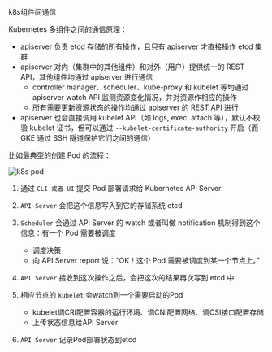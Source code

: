 k8s组件间通信

Kubernetes 多组件之间的通信原理：

- apiserver 负责 etcd 存储的所有操作，且只有 apiserver 才直接操作 etcd 集群
- apiserver 对内（集群中的其他组件）和对外（用户）提供统一的 REST API，其他组件均通过 apiserver 进行通信
  - controller manager、scheduler、kube-proxy 和 kubelet 等均通过 apiserver watch API 监测资源变化情况，并对资源作相应的操作
  - 所有需要更新资源状态的操作均通过 apiserver 的 REST API 进行
- apiserver 也会直接调用 kubelet API（如 logs, exec, attach 等），默认不校验 kubelet 证书，但可以通过 `--kubelet-certificate-authority` 开启（而 GKE 通过 SSH 隧道保护它们之间的通信）

比如最典型的创建 Pod 的流程：

![k8s pod](http://picgo.6and.ltd/img/k8s-pod-process.png)

1. 通过 `CLI 或者 UI` 提交 Pod 部署请求给 Kubernetes API Server
2. `API Server` 会把这个信息写入到它的存储系统 etcd
3. `Scheduler` 会通过 API Server 的 watch 或者叫做 notification 机制得到这个信息：有一个 Pod 需要被调度
   - 调度决策
   - 向 API Server report 说：“OK！这个 Pod 需要被调度到某一个节点上。”

4. `API Server` 接收到这次操作之后，会把这次的结果再次写到 etcd 中
5. 相应节点的 `kubelet` 会watch到一个需要启动的Pod
   - kubelet调CRI配置容器的运行环境、调CNI配置网络、调CSI接口配置存储
   - 上传状态信息给API Server 
6. `API Server` 记录Pod部署状态到etcd